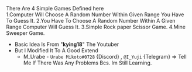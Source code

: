 There Are 4 Simple Games Defined here       
    1.Computer Will Choose A Random Number Within Given Range You Have To Guess It.
    2.You Have To Choose A Random Number Within A Given Range Computer Will Guess It.
    3.Simple Rock paper Scissor Game.
    4.Mine Sweeper Game.

* Basic Idea Is From "**kying18**" The Youtuber
* But I Modified It To A Good Extend
   * M_Urabe - `Urabe Mikoto#0728` {Discord} , `@I_Yuji` {Telegram} => Tell Me If There Was Any Problems Bcs. Im Still Learning.
